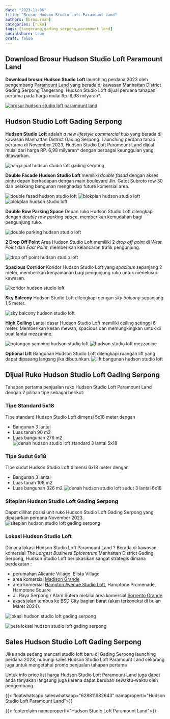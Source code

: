 ```yaml
---
date: "2023-11-06"
title: "Brosur Hudson Studio Loft Paramount Land"
authors: [brosurmah]
categories: [ruko]
tags: [tangerang,gading serpong,paramount land]
socialshare: true
draft: false
---
```


## Download Brosur Hudson Studio Loft Paramount Land
**Download brosur Hudson Studio Loft** launching perdana 2023 oleh pengembang [Paramount Land](https://paramount-land.com#?) yang berada di kawasan Manhattan District Gading Serpong Tangerang. Hudson Studio Loft dijual perdana tahapan pertama pada harga mulai Rp. 6,98 milyaran*.

[![brosur hudson studio loft paramount land](brosur-hudson-studio-loft-paramount-land.webp)](https://drive.google.com/drive/folders/15VE9urVnArMaTl9sOHNeDGc-1WMCzylq?usp=drive_link#?)

## Hudson Studio Loft Gading Serpong
**Hudson Studio Loft** adalah *a new lifestyle commercial hub* yang berada di kawasan Manhattan District Gading Serpong. Launching perdana tahap pertama di November 2023, Hudson Studio Loft Paramount Land dijual mulai dari harga RP. 6,98 milyaran* dengan berbagai keunggulan yang ditawarkan.

![harga jual hudson studio loft gading serpong](harga-jual-hudson-studio-loft-gading-serpong.webp)

**Double Facade**
**Hudson Studio Loft** memiliki *double fasad* dengan akses pintu depan berhadapan dengan main boulevard Jln. Gatot Subroto row 30 dan belakang bangunan menghadap future komersial area.

![double fasad hudson studio loft](hudson-studio-loft-gading-serpong-double-fasad.webp)
![blokplan hudson studio loft](blokplan-hudson-studio-loft-gading-serpong.webp)
![blokplan hudson studio loft](blokplan-hudson-studio-loft-gading-serpong-2.webp)

**Double Row Parking Space**
Depan ruko Hudson Studio Loft dilengkapi dengan *double row parking space*, memberikan kemudahan bagi pengunjung ruko.

![double parking hudson studio loft](hudson-studio-loft-gading-serpong-double-parking.webp)

**2 Drop Off Point**
Area Hudson Studio Loft memiliki 2 *drop off point* di *West Point* dan *East Point*, memberikan kelancaran trafik pengunjung.

![drop off point hudson studio loft](hudson-studio-loft-gading-serpong-drop-off-point.webp)

**Spacious Corridor**
Koridor Hudson Studio Loft yang *spacious* sepanjang 2 meter, memberikan kenyamanan bagi pengunjung ruko untuk menelusuri kawasan.

![koridor hudson studio loft](hudson-studio-loft-gading-serpong-koridor.webp)

**Sky Balcony**
Hudson Studio Loft dilengkapi dengan *sky balcony* sepanjang 1,5 meter. 

![sky balcony hudson studio loft](hudson-studio-loft-gading-serpong-sky-balcony.webp)

**High Ceiling**
Lantai dasar Hudson Studio Loft memiliki ceiling setinggi 6 meter. Memberikan kesan mewah, spacious dan memungkingkan untuk di buat lantai mezzanine.

![potongan samping hudson studio loft](potongan-hudson-studio-loft-gading-serpong.webp)
![hudson studio loft mezzanine](hudson-studio-loft-gading-serpong-mezzanine-ready.webp)

**Optional Lift**
Bangunan Hudson Studio Loft dilengkapi ruangan lift yang dapat dipasang langsng jika dibutuhkan.
![lift bangunan hudson studio loft](hudson-studio-loft-gading-serpong-optional-lift.webp)

## Dijual Ruko Hudson Studio Loft Gading Serpong
Tahapan pertama penjualan ruko Hudson Studio Loft Paramount Land dengan 2 pilihan tipe sebagai berikut:

### Tipe Standard 5x18
TIpe standard Hudson Studio Loft dimensi 5x18 meter dengan
- Bangunan 3 lantai
- Luas tanah 90 m2
- Luas bangunan 276 m2
![denah hudson studio loft standard 3 lantai 5x18](denah-hudson-studio-loft-gading-serpong-5x18-std.webp)

### Tipe Sudut 6x18
TIpe sudut Hudson Studio Loft dimensi 6x18 meter dengan
- Bangunan 3 lantai
- Luas tanah 108 m2
- Luas bangunan 326 m2
![denah hudson studio loft sudut 3 lantai 6x18](denah-hudson-studio-loft-gading-serpong-6x18-sudut.webp)

### Siteplan Hudson Studio Loft Gading Serpong
Dapat dilihat posisi unit ruko Hudson Studio Loft Gading Serpong yang dipasarkan perdana November 2023.
![siteplan hudson studio loft gading serpong](siteplan-hudson-studio-loft-paramount-land.webp)

### Lokasi Hudson Studio Loft
Dimana lokasi Hudson Studio Loft Paramount Land ? Berada di kawasan komersial *The Largest Business Epicentrum* Manhattan District Gading Serpong, Hudson Studio Loft berlokasikan sangat strategis dimana berdekatan :
- perumahan Alicante Village, Elista Village
- area komersial [Madison Grande](/docs/brosur-ruko-madison-grande-paramount-land/)
- area komersial [Hampton Avenue Studio Loft](https://gadingserponghome.com/baru/hampton-avenue-studio-loft-gading-serpong/), Hamptone Promenade, Hamptone Square
- Jl. Raya Serpong / Alam Sutera melalui area komersial [Sorrento Grande](/docs/brosur-ruko-sorrento-grande-east-paramount-land/)
- akses jalan tembus ke BSD City bagian barat (akan terkoneksi di bulan Maret 2024).

![lokasi hudson studio loft gading serpong](lokasi-hudson-studio-loft-gading-serpong-di-manhattan-district.webp)

![peta lokasi hudson studio loft gading serpong](peta-lokasi-hudson-studio-loft-gading-serpong.webp)

## Sales Hudson Studio Loft Gading Serpong
Jika anda sedang mencari studio loft baru di Gading Serpong launching perdana 2023, hubungi sales Hudson Studio Loft Paramount Land sekarang juga untuk mengetahui promo penjualan tahapan pertama

Untuk info price list harga Hudson Studio Loft Paramount Land juga dapat anda tanyakan langsung juga karena dapat berubah sewaktu-waktu oleh pengembang.

{{< floatwhatsapp saleswhatsapp="628811682643" namaproperti="Hudson Studio Loft Paramount Land">}}

{{< footerclaim namaproperti="Hudson Studio Loft Paramount Land">}}